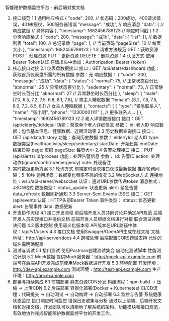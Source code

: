 智能陪护数据监控平台 - 前后端对接文档
1. 接口规范
1.1 通用响应格式
{
  "code": 200,        // 状态码：200成功，400请求错误，401未授权，500服务器错误
  "message": "成功",   // 响应消息
  "data": {           // 响应数据
    // 具体内容
  },
  "timestamp": 1682456789123  // 响应时间戳
}
1.2 分页响应格式
{
  "code": 200,
  "message": "成功",
  "data": {
    "list": [],       // 数据列表
    "total": 100,     // 总记录数
    "page": 1,        // 当前页码
    "pageSize": 10    // 每页大小
  },
  "timestamp": 1682456789123
}
1.3 请求方法规范
GET：获取资源
POST：创建资源
PUT：更新资源
DELETE：删除资源
1.4 认证方式
使用Bearer Token认证
在请求头中添加：Authorization: Bearer {token}
2. 核心接口对接
2.1 仪表盘数据接口
接口：GET /api/stats/dashboard
功能：获取首页仪表盘所需的所有数据
参数：无
响应数据：
{
  "code": 200,
  "message": "成功",
  "data": {
    "status": {
      "normal": 75,        // 正常状态百分比
      "abnormal": 25       // 异常状态百分比
    },
    "sedentary": {
      "normal": 73,        // 正常静坐时长百分比
      "abnormal": 27       // 异常静坐时长百分比
    },
    "sleep": {
      "male": [7.0, 6.5, 7.2, 7.5, 6.8, 8.1, 7.6],   // 男主人睡眠数据
      "female": [8.2, 7.8, 7.5, 8.0, 7.2, 8.5, 8.1]  // 女主人睡眠数据
    },
    "contacts": [
      {
        "type": "紧急联系人",
        "name": "张小明",
        "phone": "12300001111"
      },
      // 更多联系人...
    ]
  },
  "timestamp": 1682456789123
}2.2 老人详情数据接口
接口：GET /api/elderly/:id/detail
功能：获取单个老人详细信息
参数：
id: 老人ID
响应数据：包含基本信息、健康数据、近期活动等
2.3 历史数据查询接口
接口：GET /api/data/history
功能：查询历史数据
参数：
elderlyId: 老人ID
type: 数据类型(health/activity/sleep/sedentary)
startDate: 开始日期
endDate: 结束日期
page: 页码
pageSize: 每页大小
2.4 告警处理接口
接口：PUT /api/alerts/:id/process
功能：处理告警信息
参数：
id: 告警ID
action: 处理动作(ignore/confirm/emergency)
note: 处理备注
3. 实时数据更新方案
3.1 轮询方式
前端定时请求接口获取最新数据
推荐轮询间隔：5-10秒
适用场景：数据变化频率不高的情况
3.2 WebSocket方式
连接地址：ws://api-server/websocket
认证：通过URL参数传递token
消息格式：JSON格式
数据类型：
status_update: 状态更新
alert: 紧急告警
data_refresh: 数据刷新通知
3.3 Server-Sent Events (SSE)
接口：GET /api/events
认证：HTTP头部Bearer Token
事件类型：
status: 状态更新
alert: 告警事件
data: 数据更新
4. 开发协作流程
4.1 接口开发流程
前后端开发人员共同讨论并确定API规范
后端开发人员实现接口并提供文档
前端开发人员根据文档进行对接
联合测试并解决问题
4.2 版本控制
使用语义化版本号
API版本在URL路径中体现：/api/v1/users
4.3 接口文档
使用Swagger/OpenAPI生成在线文档
文档地址：http://api-server/docs
4.4 跨域处理
后端配置CORS跨域支持
允许的域名需明确配置
5. 测试与调试
5.1 接口测试
使用Postman创建测试集合
自动化测试脚本
性能测试计划
5.2 Mock数据
提供Mock服务器：http://mock-api.example.com
前端可在后端API开发完成前使用Mock数据进行开发
5.3 环境配置
开发环境：http://dev-api.example.com
测试环境：http://test-api.example.com
生产环境：http://api.example.com
6. 部署与持续集成
6.1 前端部署
静态资源CDN分发
构建流程：npm build → 压缩 → 上传CDN
6.2 后端部署
容器化部署(Docker + Kubernetes)
CI/CD流程：代码提交 → 自动测试 → 自动构建 → 自动部署
6.3 监控与告警
系统健康状态监控
接口响应时间监控
错误日志收集与分析
通过以上前端、后端开发文档和对接文档，开发团队可以清晰地了解系统的架构、功能模块和接口规范，有效地协作完成智能陪护数据监控平台的开发工作。